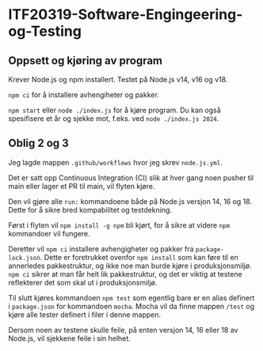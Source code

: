 # ITF20319-Software-Engingeering-og-Testing

## Oppsett og kjøring av program

Krever Node.js og npm installert. Testet på Node.js v14, v16 og v18.

`npm ci` for å installere avhengiheter og pakker.

`npm start` eller `node ./index.js` for å kjøre program. Du kan også spesifisere et år og sjekke mot, f.eks. ved `node ./index.js 2024`.

## Oblig 2 og 3

Jeg lagde mappen `.github/workflows` hvor jeg skrev `node.js.yml`.

Det er satt opp Continuous Integration (CI) slik at hver gang noen pusher til main eller lager et PR til main, vil flyten kjøre.

Den vil gjøre alle `run:` kommandoene både på Node.js versjon 14, 16 og 18. Dette for å sikre bred kompabilitet og testdekning.

Først i flyten vil `npm install -g npm` bli kjørt, for å sikre at videre `npm` kommandoer vil fungere.

Deretter vil `npm ci` installere avhengigheter og pakker fra `package-lock.json`. Dette er foretrukket ovenfor `npm install` som kan føre til en annerledes pakkestruktur, og ikke noe man burde kjøre i produksjonsmiljø. `npm ci` sikrer at man får helt lik pakkestruktur, og det er viktig at testene reflekterer det som skal ut i produksjonsmiljø.

Til slutt kjøres kommandoen `npm test` som egentlig bare er en alias definert i `package.json` for kommandoen `mocha`. Mocha vil da finne mappen `/test` og kjøre alle tester definert i filer i denne mappen.

Dersom noen av testene skulle feile, på enten versjon 14, 16 eller 18 av Node.js, vil sjekkene feile i sin helhet.
